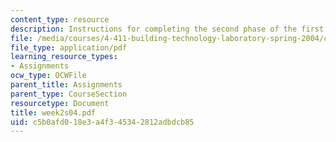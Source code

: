 ```yaml
---
content_type: resource
description: Instructions for completing the second phase of the first lab assignment.
file: /media/courses/4-411-building-technology-laboratory-spring-2004/c5b0afd018e3a4f345342812adbdcb85_week2s04.pdf
file_type: application/pdf
learning_resource_types:
- Assignments
ocw_type: OCWFile
parent_title: Assignments
parent_type: CourseSection
resourcetype: Document
title: week2s04.pdf
uid: c5b0afd0-18e3-a4f3-4534-2812adbdcb85
---
```

